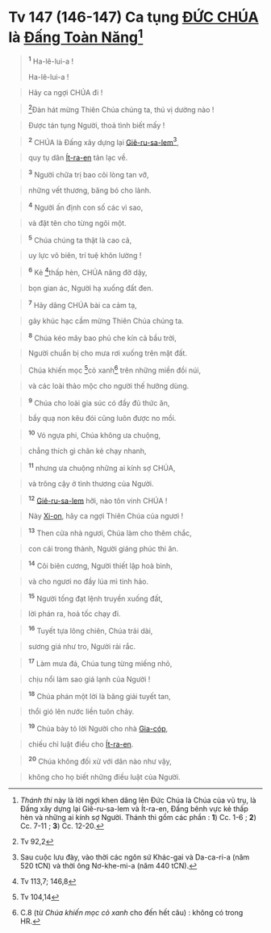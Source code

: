 # Tv 147 (146-147) Ca tụng [ĐỨC CHÚA]() là [Đấng Toàn Năng]()[^1-323ae58f-9729-4e17-9cee-4ba24c61b1fc]

> <sup><b>1</b></sup> Ha-lê-lui-a !
> 
> Ha-lê-lui-a !
>


> Hãy ca ngợi CHÚA đi !
>


> [^1@-323ae58f-9729-4e17-9cee-4ba24c61b1fc]Đàn hát mừng Thiên Chúa chúng ta, thú vị dường nào !
>


> Được tán tụng Người, thoả tình biết mấy !
>


> <sup><b>2</b></sup> CHÚA là Đấng xây dựng lại [Giê-ru-sa-lem]()[^2-323ae58f-9729-4e17-9cee-4ba24c61b1fc],
>


> quy tụ dân [Ít-ra-en]() tản lạc về.
>


> <sup><b>3</b></sup> Người chữa trị bao cõi lòng tan vỡ,
>


> những vết thương, băng bó cho lành.
>


> <sup><b>4</b></sup> Người ấn định con số các vì sao,
>


> và đặt tên cho từng ngôi một.
>


> <sup><b>5</b></sup> Chúa chúng ta thật là cao cả,
>


> uy lực vô biên, trí tuệ khôn lường !
>


> <sup><b>6</b></sup> Kẻ [^2@-323ae58f-9729-4e17-9cee-4ba24c61b1fc]thấp hèn, CHÚA nâng đỡ dậy,
>


> bọn gian ác, Người hạ xuống đất đen.
>


> <sup><b>7</b></sup> Hãy dâng CHÚA bài ca cảm tạ,
>


> gảy khúc hạc cầm mừng Thiên Chúa chúng ta.
>


> <sup><b>8</b></sup> Chúa kéo mây bao phủ che kín cả bầu trời,
>


> Người chuẩn bị cho mưa rơi xuống trên mặt đất.
>


> Chúa khiến mọc [^3@-323ae58f-9729-4e17-9cee-4ba24c61b1fc]cỏ xanh[^3-323ae58f-9729-4e17-9cee-4ba24c61b1fc] trên những miền đồi núi,
>


> và các loài thảo mộc cho người thế hưởng dùng.
>


> <sup><b>9</b></sup> Chúa cho loài gia súc có đầy đủ thức ăn,
>


> bầy quạ non kêu đói cũng luôn được no mồi.
>


> <sup><b>10</b></sup> Vó ngựa phi, Chúa không ưa chuộng,
>


> chẳng thích gì chân kẻ chạy nhanh,
>


> <sup><b>11</b></sup> nhưng ưa chuộng những ai kính sợ CHÚA,
>


> và trông cậy ở tình thương của Người.
>


> <sup><b>12</b></sup> [Giê-ru-sa-lem]() hỡi, nào tôn vinh CHÚA !
>


> Này [Xi-on](), hãy ca ngợi Thiên Chúa của ngươi !
>


> <sup><b>13</b></sup> Then cửa nhà ngươi, Chúa làm cho thêm chắc,
>


> con cái trong thành, Người giáng phúc thi ân.
>


> <sup><b>14</b></sup> Cõi biên cương, Người thiết lập hoà bình,
>


> và cho ngươi no đầy lúa mì tinh hảo.
>


> <sup><b>15</b></sup> Người tống đạt lệnh truyền xuống đất,
>


> lời phán ra, hoả tốc chạy đi.
>


> <sup><b>16</b></sup> Tuyết tựa lông chiên, Chúa trải dài,
>


> sương giá như tro, Người rải rắc.
>


> <sup><b>17</b></sup> Làm mưa đá, Chúa tung từng miếng nhỏ,
>


> chịu nổi làm sao giá lạnh của Người !
>


> <sup><b>18</b></sup> Chúa phán một lời là băng giải tuyết tan,
>


> thổi gió lên nước liền tuôn chảy.
>


> <sup><b>19</b></sup> Chúa bày tỏ lời Người cho nhà [Gia-cóp](),
>


> chiếu chỉ luật điều cho [Ít-ra-en]().
>


> <sup><b>20</b></sup> Chúa không đối xử với dân nào như vậy,
>


> không cho họ biết những điều luật của Người.
>

[^1-323ae58f-9729-4e17-9cee-4ba24c61b1fc]: *Thánh thi* này là lời ngợi khen dâng lên Đức Chúa là Chúa của vũ trụ, là Đấng xây dựng lại Giê-ru-sa-lem và Ít-ra-en, Đấng bênh vực kẻ thấp hèn và những ai kính sợ Người. Thánh thi gồm các phần : **1**) Cc. 1-6 ; **2**) Cc. 7-11 ; **3**) Cc. 12-20.
[^2-323ae58f-9729-4e17-9cee-4ba24c61b1fc]: Sau cuộc lưu đày, vào thời các ngôn sứ Khác-gai và Da-ca-ri-a (năm 520 tCN) và thời ông Nơ-khe-mi-a (năm 440 tCN).
[^3-323ae58f-9729-4e17-9cee-4ba24c61b1fc]: C.8 (từ *Chúa khiến mọc cỏ xanh* cho đến hết câu) : không có trong HR.
[^1@-323ae58f-9729-4e17-9cee-4ba24c61b1fc]: Tv 92,2
[^2@-323ae58f-9729-4e17-9cee-4ba24c61b1fc]: Tv 113,7; 146,8
[^3@-323ae58f-9729-4e17-9cee-4ba24c61b1fc]: Tv 104,14